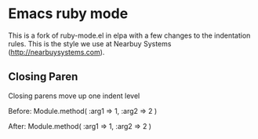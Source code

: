 Emacs ruby mode
===============

This is a fork of ruby-mode.el in elpa with a few changes to the indentation rules. This is the style we use at Nearbuy Systems (http://nearbuysystems.com).

Closing Paren
-------------
Closing parens move up one indent level

Before:
    Module.method(
      :arg1 => 1,
      :arg2 => 2
      )

After:
    Module.method(
      :arg1 => 1,
      :arg2 => 2
    )
